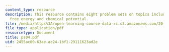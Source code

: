 ```yaml
---
content_type: resource
description: This resource contains eight problem sets on topics including gibb's
  free energy and chemical potential.
file: /media/https%3A/open-learning-course-data-rc.s3.amazonaws.com/20-110j-thermodynamics-of-biomolecular-systems-fall-2005/2455ac8063aeac241bf129111623ad2e_ps04.pdf
file_type: application/pdf
resourcetype: Document
title: ps04.pdf
uid: 2455ac80-63ae-ac24-1bf1-29111623ad2e
---
```

